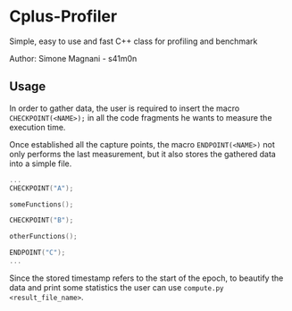 # Cplus-Profiler
Simple, easy to use and fast C++ class for profiling and benchmark

Author: Simone Magnani - s41m0n

## Usage

In order to gather data, the user is required to insert the macro `CHECKPOINT(<NAME>);` in all the code fragments he wants to measure the execution time.

Once established all the capture points, the macro `ENDPOINT(<NAME>)` not only performs the last measurement, but it also stores the gathered data into a simple file.

```c++
...
CHECKPOINT("A");

someFunctions();

CHECKPOINT("B");

otherFunctions();

ENDPOINT("C");
...
```

Since the stored timestamp refers to the start of the epoch, to beautify the data and print some statistics the user can use `compute.py <result_file_name>`.
